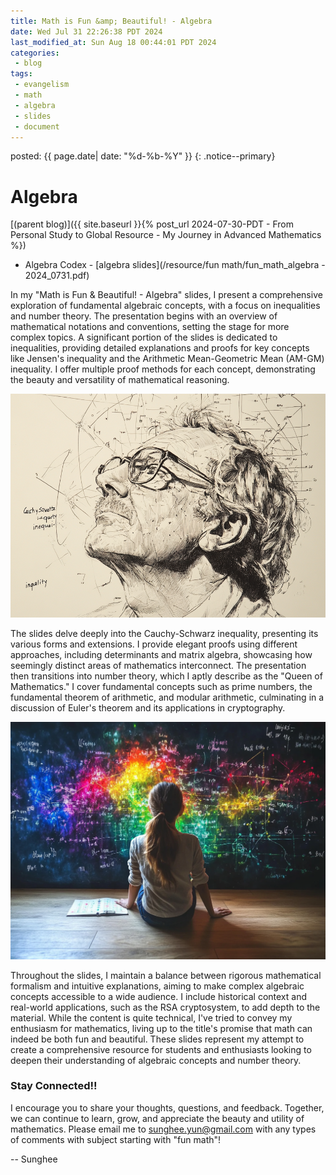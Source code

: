 ```yaml
---
title: Math is Fun &amp; Beautiful! - Algebra
date: Wed Jul 31 22:26:38 PDT 2024
last_modified_at: Sun Aug 18 00:44:01 PDT 2024
categories:
 - blog
tags:
 - evangelism
 - math
 - algebra
 - slides
 - document
---
```


posted: {{ page.date| date: "%d-%b-%Y" }}
{: .notice--primary}

<h1>Algebra</h1>

[(parent blog)]({{ site.baseurl }}{% post_url 2024-07-30-PDT - From Personal Study to Global Resource - My Journey in Advanced Mathematics %})

- Algebra Codex - [algebra slides](/resource/fun math/fun_math_algebra - 2024_0731.pdf)

In my "Math is Fun & Beautiful! - Algebra" slides, I present a comprehensive exploration of fundamental algebraic concepts, with a focus on inequalities and number theory. The presentation begins with an overview of mathematical notations and conventions, setting the stage for more complex topics. A significant portion of the slides is dedicated to inequalities, providing detailed explanations and proofs for key concepts like Jensen's inequality and the Arithmetic Mean-Geometric Mean (AM-GM) inequality. I offer multiple proof methods for each concept, demonstrating the beauty and versatility of mathematical reasoning.

<div class="img-container">
<img src="/assets/images/math/algebra/cauchy-schwarz-ineq-01.png">
</div>

The slides delve deeply into the Cauchy-Schwarz inequality, presenting its various forms and extensions. I provide elegant proofs using different approaches, including determinants and matrix algebra, showcasing how seemingly distinct areas of mathematics interconnect. The presentation then transitions into number theory, which I aptly describe as the "Queen of Mathematics." I cover fundamental concepts such as prime numbers, the fundamental theorem of arithmetic, and modular arithmetic, culminating in a discussion of Euler's theorem and its applications in cryptography.

<div class="img-container">
<img src="/assets/images/math/algebra/math-girl-01.png">
</div>

Throughout the slides, I maintain a balance between rigorous mathematical formalism and intuitive explanations, aiming to make complex algebraic concepts accessible to a wide audience. I include historical context and real-world applications, such as the RSA cryptosystem, to add depth to the material. While the content is quite technical, I've tried to convey my enthusiasm for mathematics, living up to the title's promise that math can indeed be both fun and beautiful. These slides represent my attempt to create a comprehensive resource for students and enthusiasts looking to deepen their understanding of algebraic concepts and number theory.

<h3>Stay Connected!!</h3>

I encourage you to share your thoughts, questions, and feedback. Together, we can continue to learn, grow, and appreciate the beauty and utility of mathematics.
Please email me to <sunghee.yun@gmail.com> with any types of comments with subject starting with "fun math"!

-- Sunghee
